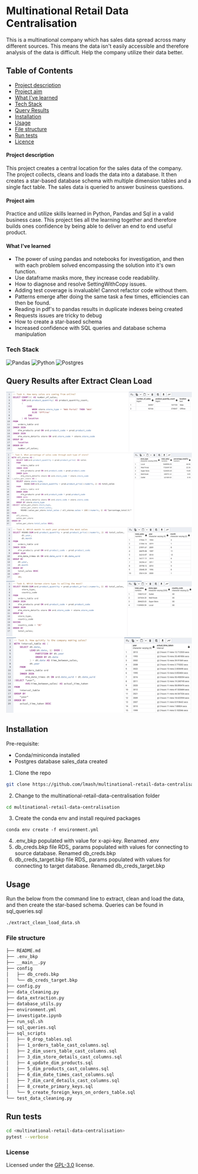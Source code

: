 # Multinational Retail Data Centralisation
This is a multinational company which has sales data spread across many different sources. 
This means the data isn't easily accessible and therefore analysis of the data is difficult. 
Help the company utilize their data better. 

## Table of Contents
* [Project description](#project-description)
* [Project aim](#project-aim)
* [What I've learned](#what-ive-learned)
* [Tech Stack](#tech-stack)
* [Query Results](#query-results-after-extract-clean-load)
* [Installation](#installation)
* [Usage](#usage)
* [File structure](#file-structure)
* [Run tests](#run-tests)
* [Licence](#license)

#### Project description
This project creates a central location for the sales data of the company. 
The project collects, cleans and loads the data into a database. It then creates a star-based database schema
with multiple dimension tables and a single fact table. The sales data is queried to answer 
business questions.

#### Project aim
Practice and utilize skills learned in Python, Pandas and Sql in a valid business case. This project ties all the 
learning together and therefore builds ones confidence by being able to deliver an end to end useful product.

#### What I've learned
  - The power of using pandas and notebooks for investigation, and then with each problem solved encompassing the solution into it's own function.
  - Use dataframe masks more, they increase code readability.
  - How to diagnose and resolve SettingWithCopy issues.
  - Adding test coverage is invaluable! Cannot refactor code without them.
  - Patterns emerge after doing the same task a few times, efficiencies can then be found.
  - Reading in pdf's to pandas results in duplicate indexes being created
  - Requests issues are tricky to debug
  - How to create a star-based schema
  - Increased confidence with SQL queries and database schema manipulation

### Tech Stack
![Pandas](https://img.shields.io/badge/pandas-%23150458.svg?style=for-the-badge&logo=pandas&logoColor=white)
![Python](https://img.shields.io/badge/python-3670A0?style=for-the-badge&logo=python&logoColor=ffdd54)
![Postgres](https://img.shields.io/badge/postgres-%23316192.svg?style=for-the-badge&logo=postgresql&logoColor=white)

## Query Results after Extract Clean Load 
![task_4.jpg](screenshots%2Ftask_4.jpg)
![task_5.jpg](screenshots%2Ftask_5.jpg)
![task_6.jpg](screenshots%2Ftask_6.jpg)
![task_8.jpg](screenshots%2Ftask_8.jpg)
![task_9.jpg](screenshots%2Ftask_9.jpg)

## Installation
Pre-requisite: 
* Conda/miniconda installed
* Postgres database sales_data created 

1. Clone the repo

```sh
git clone https://github.com/lmash/multinational-retail-data-centralisation.git
```

2. Change to the multinational-retail-data-centralisation folder

```sh
cd multinational-retail-data-centralisation
```

3. Create the conda env and install required packages

```shell
conda env create -f environment.yml
```

4. .env_bkp populated with value for x-api-key. Renamed .env
5. db_creds.bkp file RDS_ params populated with values for connecting to source database. Renamed db_creds.bkp
6. db_creds_target.bkp file RDS_ params populated with values for connecting to target database. Renamed db_creds_target.bkp

## Usage

Run the below from the command line to extract, clean and load the data, and then create the star-based 
schema. Queries can be found in sql_queries.sql

```sh
./extract_clean_load_data.sh
```
### File structure
```
├── README.md
├── .env_bkp
├── __main__.py
├── config
│   ├── db_creds.bkp
│   └── db_creds_target.bkp
├── config.py
├── data_cleaning.py
├── data_extraction.py
├── database_utils.py
├── environment.yml
├── investigate.ipynb
├── run_sql.sh
├── sql_queries.sql
├── sql_scripts
│   ├── 0_drop_tables.sql
│   ├── 1_orders_table_cast_columns.sql
│   ├── 2_dim_users_table_cast_columns.sql
│   ├── 3_dim_store_details_cast_columns.sql
│   ├── 4_update_dim_products.sql
│   ├── 5_dim_products_cast_columns.sql
│   ├── 6_dim_date_times_cast_columns.sql
│   ├── 7_dim_card_details_cast_columns.sql
│   ├── 8_create_primary_keys.sql
│   └── 9_create_foreign_keys_on_orders_table.sql
└── test_data_cleaning.py
```
## Run tests

```sh
cd <multinational-retail-data-centralisation>
pytest --verbose
```

### License
Licensed under the [GPL-3.0](https://github.com/lmash/multinational-retail-data-centralisation//blob/main/LICENSE) license.
